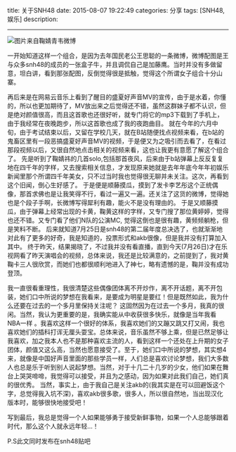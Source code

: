 title:   关于SNH48
date: 2015-08-07 19:22:49 
categories: 分享
tags: [SNH48,娱乐] 
description: 

---



![图片来自鞠婧青韦微博](http://7ktu2f.com1.z0.glb.clouddn.com/jujingyi.jpg)


一开始知道这样一个组合，是因为去年国民老公王思聪的一条微博，微博配图是王与众多snh48的成员的一张盒子牛，并且调侃自己是加藤鹰。当时并没有多做留意，坦白讲，看到那张配图，反倒觉得很是抵触，觉得这个所谓女子组合十分山寨。

再后来是在网易云音乐上看到了醒目的盛夏好声音MV的宣传，由于是水着，你懂的，所以也更加期待了，MV放出来之后觉得还不错，虽然这群妹子都不认识，但是绝对颜值很高，而且这首歌也还很好听，就专门将它的mp3下载到了手机上，由于我经常在夜晚跑步，所以这首歌也成了我的夜跑曲目。
就在今年的六月中旬，由于考试结束以后，又留在学校几天，就在B站随便找点视频来看，在b站的鬼畜区里有一段恶搞盛夏好声音MV的视频，于是便又为之吸引而去看了，在看过那段视频以后，又很自然地点击相关的视频来看，这也让我更有意愿了解这个组合了。
先是听到了鞠婧祎的几首solo,包括那首夜风，后来由于b站弹幕上反反复复地在四千年的字样，又去搜索相关信息，才发现原来她就是去年年底今年年初娱乐新闻里那个所谓四千年美女，只不过当时我也觉得很无聊并未关注。这次，再看到这个旧闻，倒心生好感了。
于是便是顺藤摸瓜，摸到了发卡李艺彤这个正统偶像，那首求佛也是让我笑得不行，看过一遍又一遍。还关注了这货的微博，觉得她也是个段子手啊，长微博写得犀利有趣，能火不是没有理由的。
于是又顺藤摸瓜，由于弹幕上经常出现的卡黄，鞠黄这样的字样，又专门搜了那位黄婷婷，觉得也还不错。又专门看了他们N队的公演MC, 觉得这倒也是很有趣，黄频频躺枪，但是笑料不断。
后来就知道7月25日是snh48的第二届年度总决选了，也就渐渐地对此有了更多的好奇，我是知道的，投票形式和akb很像，但是我并没有打算加入其中。
终于昨天，结果揭晓了，不过我并没有看直播，直到今天(7月26日)才在乐视网看了昨天演唱会的视频，总体来说，我还是比较满意的，之前提到了，我对黄鞠卡三人很欣赏，而她们也都很顺利地进入了神七，略有遗憾的是，鞠并没有成功登顶。

我一直很看重理性，我很清楚这些偶像团体离不开炒作，离不开话题，离不开包装，她们口中所说的梦想在我看来，是要成为明星是要红！但是既然如此，我为什么还要在过去的一个多月里保持关注呢？
这固然因为在过去一个多月，我真的很闲。当然，我认为更重要的是，我确实能从中收获很多快乐，就像是当年我看NBA一样 。我喜欢这样一个很好的体系，我喜欢她们的又蹦又跳又打又闹，我也喜欢她们的插科打诨无厘头耍宝。总体来说，音乐虽然不够上乘，但是已然足够让我喜欢，加之我本人也不是那种喜欢主流的人，看到这样一个还处在上升期的女子团体，颜值又这么高，当然也愿意接受了。至于，她们口中所说的梦想，其实想4来，就像是中国好声音里面的那些学员一样，人们总是喜欢讨论梦想，我们大多数人也总是乐于听到别人说起梦想。当然，对于十几二十几岁的少女，他们如果在舞台上哭哭啼啼，我觉得可以接受，并且为之感动，因为如果对此我们自己，她们真的很优秀。
当然，事实上，由于我自己是关注akb的(我其实是在可以回避饭这个字，总觉得我入坑不深)，喜欢akb很多歌，很多人，所以很自然地，当出现汉化版本时，能够很快地接受吧！

写到最后，我总是觉得一个人如果能够勇于接受新鲜事物，如果一个人总能够跟着时代，那么这个人就永远年轻…！

P.S此文同时发布在snh48贴吧